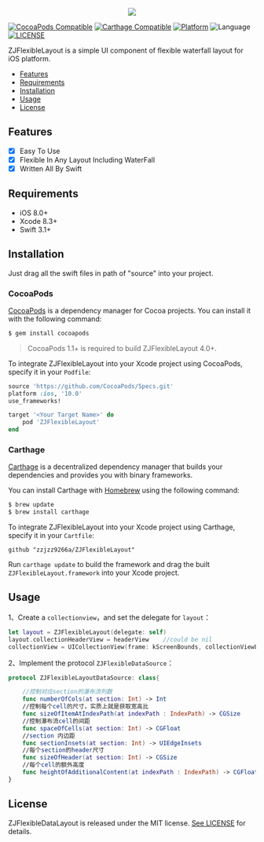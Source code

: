 <p align="center">
    <a href="https://github.com/zzjzz9266a/ZJFlexibleLayout"><img src="https://github.com/zzjzz9266a/ZJFlexibleLayout/blob/master/ZJFlexibleLayout.png"></a>
</p>

[![CocoaPods Compatible](https://img.shields.io/cocoapods/v/ZJFlexibleLayout.svg)](https://github.com/CocoaPods/CocoaPods)
[![Carthage Compatible](https://img.shields.io/badge/Carthage-compatible-4BC51D.svg?style=flat)](https://github.com/Carthage/Carthage)
[![Platform](https://img.shields.io/badge/platform-iOS-green.svg)](https://github.com/zzjzz9266a/ZJFlexibleLayout)
![Language](https://img.shields.io/badge/language-swift%204.1-orange.svg)
[![LICENSE](https://img.shields.io/apm/l/vim-mode.svg)](https://github.com/zzjzz9266a/ZJFlexibleLayout/blob/master/LICENSE)

ZJFlexibleLayout is a simple UI component of flexible waterfall layout for iOS platform.
- [Features](#features)
- [Requirements](#requirements)
- [Installation](#installation)
- [Usage](#usage)
- [License](#license)

## Features

- [x] Easy To Use
- [x] Flexible In Any Layout Including WaterFall
- [x] Written All By Swift

## Requirements
- iOS 8.0+
- Xcode 8.3+
- Swift 3.1+

## Installation
Just drag all the swift files in path of "source" into your project.

### CocoaPods

[CocoaPods](https://cocoapods.org) is a dependency manager for Cocoa projects. You can install it with the following command:

```bash
$ gem install cocoapods
```

> CocoaPods 1.1+ is required to build ZJFlexibleLayout 4.0+.

To integrate ZJFlexibleLayout into your Xcode project using CocoaPods, specify it in your `Podfile`:

```ruby
source 'https://github.com/CocoaPods/Specs.git'
platform :ios, '10.0'
use_frameworks!

target '<Your Target Name>' do
    pod 'ZJFlexibleLayout'
end
```
### Carthage

[Carthage](https://github.com/Carthage/Carthage) is a decentralized dependency manager that builds your dependencies and provides you with binary frameworks.

You can install Carthage with [Homebrew](https://brew.sh/) using the following command:

```bash
$ brew update
$ brew install carthage
```

To integrate ZJFlexibleLayout into your Xcode project using Carthage, specify it in your `Cartfile`:

```ogdl
github "zzjzz9266a/ZJFlexibleLayout"
```
Run `carthage update` to build the framework and drag the built `ZJFlexibleLayout.framework` into your Xcode project.

## Usage
 1、Create a `collectionview`，and set the delegate for `layout`：
``` swift 
let layout = ZJFlexibleLayout(delegate: self)
layout.collectionHeaderView = headerView    //could be nil
collectionView = UICollectionView(frame: kScreenBounds, collectionViewLayout: layout)
```
2、Implement the protocol `ZJFlexibleDataSource`：
``` swift
protocol ZJFlexibleLayoutDataSource: class{

    //控制对应section的瀑布流列数
    func numberOfCols(at section: Int) -> Int
    //控制每个cell的尺寸，实质上就是获取宽高比
    func sizeOfItemAtIndexPath(at indexPath : IndexPath) -> CGSize
    //控制瀑布流cell的间距
    func spaceOfCells(at section: Int) -> CGFloat
    //section 内边距
    func sectionInsets(at section: Int) -> UIEdgeInsets
    //每个section的header尺寸
    func sizeOfHeader(at section: Int) -> CGSize
    //每个cell的额外高度
    func heightOfAdditionalContent(at indexPath : IndexPath) -> CGFloat
}
```
## License

ZJFlexibleDataLayout is released under the MIT license. [See LICENSE](https://github.com/zzjzz9266a/ZJFlexibleLayout/blob/master/LICENSE) for details.
